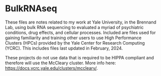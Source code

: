 # BulkRNAseq
These files are notes related to my work at Yale University, in the Brennand Lab, using bulk RNA sequencing to evaluated a myriad of psychiatric conditions, drug effects, and cellular processes.
Included are files used for gaining familiarity and training other users to use High Performance Clusters (HPCs) provided by the Yale Center for Research Computing (YCRC). This includes files last updated in February, 2024. 

These projects do not use data that is required to be HIPPA compliant and therefore will use the McCleary cluster. More info here: https://docs.ycrc.yale.edu/clusters/mccleary/.

